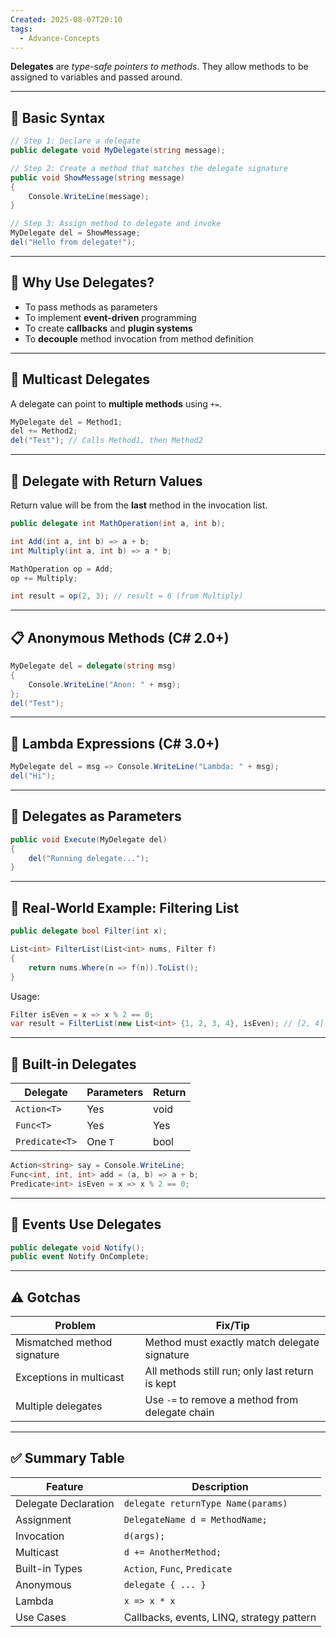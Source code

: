 ```yaml
---
Created: 2025-08-07T20:10
tags:
  - Advance-Concepts
---
```

**Delegates** are _type-safe pointers to methods_. They allow methods to be assigned to variables and passed around.

---

## 🧱 Basic Syntax

```C#
// Step 1: Declare a delegate
public delegate void MyDelegate(string message);

// Step 2: Create a method that matches the delegate signature
public void ShowMessage(string message)
{
    Console.WriteLine(message);
}

// Step 3: Assign method to delegate and invoke
MyDelegate del = ShowMessage;
del("Hello from delegate!");
```

---

## 🎯 Why Use Delegates?

- To pass methods as parameters
- To implement **event-driven** programming
- To create **callbacks** and **plugin systems**
- To **decouple** method invocation from method definition

---

## 🔄 Multicast Delegates

A delegate can point to **multiple methods** using `+=`.

```C#
MyDelegate del = Method1;
del += Method2;
del("Test"); // Calls Method1, then Method2
```

---

## 📌 Delegate with Return Values

Return value will be from the **last** method in the invocation list.

```C#
public delegate int MathOperation(int a, int b);

int Add(int a, int b) => a + b;
int Multiply(int a, int b) => a * b;

MathOperation op = Add;
op += Multiply;

int result = op(2, 3); // result = 6 (from Multiply)
```

---

## 📋 Anonymous Methods (C# 2.0+)

```C#
MyDelegate del = delegate(string msg)
{
    Console.WriteLine("Anon: " + msg);
};
del("Test");
```

---

## 🧠 Lambda Expressions (C# 3.0+)

```C#
MyDelegate del = msg => Console.WriteLine("Lambda: " + msg);
del("Hi");
```

---

## 🧪 Delegates as Parameters

```C#
public void Execute(MyDelegate del)
{
    del("Running delegate...");
}
```

---

## 🧰 Real-World Example: Filtering List

```C#
public delegate bool Filter(int x);

List<int> FilterList(List<int> nums, Filter f)
{
    return nums.Where(n => f(n)).ToList();
}
```

Usage:

```C#
Filter isEven = x => x % 2 == 0;
var result = FilterList(new List<int> {1, 2, 3, 4}, isEven); // [2, 4]
```

---

## 🎉 Built-in Delegates

|Delegate|Parameters|Return|
|---|---|---|
|`Action<T>`|Yes|void|
|`Func<T>`|Yes|Yes|
|`Predicate<T>`|One `T`|bool|

```C#
Action<string> say = Console.WriteLine;
Func<int, int, int> add = (a, b) => a + b;
Predicate<int> isEven = x => x % 2 == 0;
```

---

## 🎈 Events Use Delegates

```C#
public delegate void Notify();
public event Notify OnComplete;
```

---

## ⚠️ Gotchas

|Problem|Fix/Tip|
|---|---|
|Mismatched method signature|Method must exactly match delegate signature|
|Exceptions in multicast|All methods still run; only last return is kept|
|Multiple delegates|Use `-=` to remove a method from delegate chain|

---

## ✅ Summary Table

|Feature|Description|
|---|---|
|Delegate Declaration|`delegate returnType Name(params)`|
|Assignment|`DelegateName d = MethodName;`|
|Invocation|`d(args);`|
|Multicast|`d += AnotherMethod;`|
|Built-in Types|`Action`, `Func`, `Predicate`|
|Anonymous|`delegate { ... }`|
|Lambda|`x => x * x`|
|Use Cases|Callbacks, events, LINQ, strategy pattern|